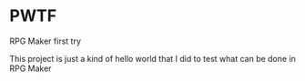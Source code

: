 # PWTF
RPG Maker first try

This project is just a kind of hello world that I did to test what can be done in RPG Maker
